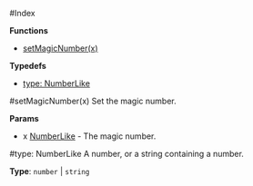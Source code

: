 #Index

**Functions**

* [setMagicNumber(x)](#setMagicNumber)

**Typedefs**

* [type: NumberLike](#NumberLike)
 
<a name="setMagicNumber"></a>
#setMagicNumber(x)
Set the magic number.

**Params**

- x [NumberLike](#NumberLike) - The magic number.

<a name="NumberLike"></a>
#type: NumberLike
A number, or a string containing a number.

**Type**: `number` | `string`  
